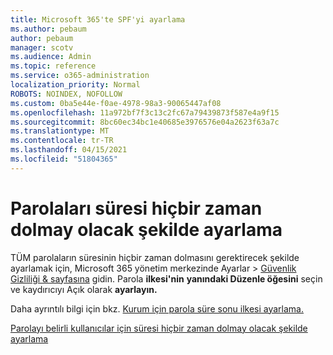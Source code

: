 ```yaml
---
title: Microsoft 365'te SPF'yi ayarlama
ms.author: pebaum
author: pebaum
manager: scotv
ms.audience: Admin
ms.topic: reference
ms.service: o365-administration
localization_priority: Normal
ROBOTS: NOINDEX, NOFOLLOW
ms.custom: 0ba5e44e-f0ae-4978-98a3-90065447af08
ms.openlocfilehash: 11a972bf7f3c13c2fc67a79439873f587e4a9f15
ms.sourcegitcommit: 8bc60ec34bc1e40685e3976576e04a2623f63a7c
ms.translationtype: MT
ms.contentlocale: tr-TR
ms.lasthandoff: 04/15/2021
ms.locfileid: "51804365"
---
```

# <a name="set-passwords-to-never-expire"></a>Parolaları süresi hiçbir zaman dolmay olacak şekilde ayarlama 

TÜM parolaların süresinin hiçbir zaman dolmasını gerektirecek şekilde ayarlamak için, Microsoft 365 yönetim merkezinde Ayarlar  >  [Güvenlik Gizliliği &amp; sayfasına](https://portal.office.com/adminportal/home#/settings/security) gidin. Parola **ilkesi'nin** **yanındaki Düzenle öğesini** seçin ve kaydırıcıyı Açık olarak **ayarlayın.**
  
Daha ayrıntılı bilgi için bkz. [Kurum için parola süre sonu ilkesi ayarlama.](https://docs.microsoft.com/microsoft-365/admin/manage/set-password-expiration-policy)
  
[Parolayı belirli kullanıcılar için süresi hiçbir zaman dolmay olacak şekilde ayarlama](https://docs.microsoft.com/microsoft-365/admin/add-users/set-password-to-never-expire)
  
